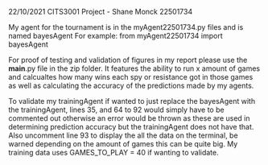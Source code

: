 22/10/2021 
CITS3001 Project - Shane Monck 22501734

My agent for the tournament is in the myAgent22501734.py files and is named bayesAgent
For example: from myAgent22501734 import bayesAgent

For proof of testing and validation of figures in my report please use the __main__.py file in the zip folder.
It features the ability to run x amount of games and calcualtes how many wins each spy or resistance got in those games as well as
calculating the accuracy of the predictions made by my agents.

To validate my trainingAgent if wanted to just replace the bayesAgent with the trainingAgent, 
lines 35, and 64 to 92 would simply have to be commented out otherwise an error would be thrown
as these are used in determining prediction accuracy but the trainingAgent does not have that.
Also uncomment line 93 to display the all the data on the terminal, be warned depending on the amount of games this can be quite big.
My training data uses GAMES_TO_PLAY = 40 if wanting to validate.
